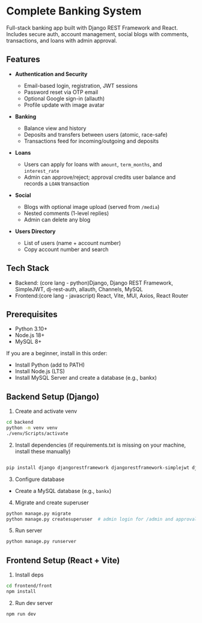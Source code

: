 # Complete Banking System

Full-stack banking app built with Django REST Framework and React. Includes secure auth, account management, social blogs with comments, transactions, and loans with admin approval.

## Features

- **Authentication and Security**

  - Email-based login, registration, JWT sessions
  - Password reset via OTP email
  - Optional Google sign-in (allauth)
  - Profile update with image avatar

- **Banking**

  - Balance view and history
  - Deposits and transfers between users (atomic, race-safe)
  - Transactions feed for incoming/outgoing and deposits

- **Loans**

  - Users can apply for loans with `amount`, `term_months`, and `interest_rate`
  - Admin can approve/reject; approval credits user balance and records a `LOAN` transaction

- **Social**

  - Blogs with optional image upload (served from `/media`)
  - Nested comments (1-level replies)
  - Admin can delete any blog

- **Users Directory**
  - List of users (name + account number)
  - Copy account number and search

## Tech Stack

- Backend: (core lang - python)Django, Django REST Framework, SimpleJWT, dj-rest-auth, allauth, Channels, MySQL
- Frontend:(core lang - javascript) React, Vite, MUI, Axios, React Router

## Prerequisites

- Python 3.10+
- Node.js 18+
- MySQL 8+

If you are a beginner, install in this order:

- Install Python (add to PATH)
- Install Node.js (LTS)
- Install MySQL Server and create a database (e.g., bankx)

## Backend Setup (Django)

1. Create and activate venv

```bash
cd backend
python -m venv venv
./venv/Scripts/activate
```

2. Install dependencies (if requirements.txt is missing on your machine, install these manually)

```bash

pip install django djangorestframework djangorestframework-simplejwt django-oauth-toolkit django-allauth dj-rest-auth[with_social] mysqlclient python-decouple Pillow django-cors-headers channels channels-redis

```

3. Configure database

- Create a MySQL database (e.g., `bankx`)

4. Migrate and create superuser

```bash
python manage.py migrate
python manage.py createsuperuser  # admin login for /admin and approvals
```

5. Run server

```bash
python manage.py runserver
```

## Frontend Setup (React + Vite)

1. Install deps

```bash
cd frontend/front
npm install
```

2. Run dev server

```bash
npm run dev

```
